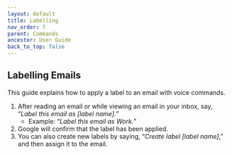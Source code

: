 ```yaml
---
layout: default
title: Labelling
nav_order: 7
parent: Commands
ancestor: User Guide
back_to_top: false
---
```


## Labelling Emails

This guide explains how to apply a label to an email with voice commands.

1. After reading an email or while viewing an email in your inbox, say, “*Label this email as [label name].*”
    * Example: “*Label this email as Work.*”
2. Google will confirm that the label has been applied.
3. You can also create new labels by saying, “*Create label [label name]*,” and then assign it to the email.
